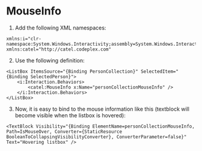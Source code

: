# MouseInfo

1) Add the following XML namespaces:

```
xmlns:i="clr-namespace:System.Windows.Interactivity;assembly=System.Windows.Interactivity"
xmlns:catel="http://catel.codeplex.com"
```

2) Use the following definition:

```
<ListBox ItemsSource="{Binding PersonCollection}" SelectedItem="{Binding SelectedPerson}">
    <i:Interaction.Behaviors>
        <catel:MouseInfo x:Name="personCollectionMouseInfo" />
    </i:Interaction.Behaviors>
</ListBox>
```

3) Now, it is easy to bind to the mouse information like this (textblock will become visible when the listbox is hovered):

```
<TextBlock Visibility="{Binding ElementName=personCollectionMouseInfo, Path=IsMouseOver, Converter={StaticResource BooleanToCollapsingVisibilityConverter}, ConverterParameter=false}" Text="Hovering listbox" />
```
